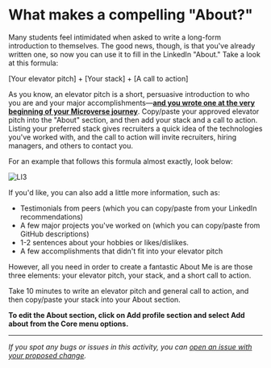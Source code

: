 # What makes a compelling "About?"

Many students feel intimidated when asked to write a long-form introduction to themselves. The good news, though, is that you've already written one, so now you can use it to fill in the LinkedIn "About." Take a look at this formula:

[Your elevator pitch] + [Your stack] + [A call to action]

As you know, an elevator pitch is a short, persuasive introduction to who you are and your major accomplishments—**[and you wrote one at the very beginning of your Microverse journey](https://github.com/microverseinc/curriculum-professional-skills/blob/main/interviewing/use-your-usp-to-craft-the-first-draft-of-your-elevator-pitch.md
)**. Copy/paste your approved elevator pitch into the "About" section, and then add your stack and a call to action. Listing your preferred stack gives recruiters a quick idea of the technologies you've worked with, and the call to action will invite recruiters, hiring managers, and others to contact you.

For an example that follows this formula almost exactly, look below:

![LI3](https://user-images.githubusercontent.com/61361037/224245896-1b8e01f0-c8de-43eb-ad42-b093fd352671.png)


If you'd like, you can also add a little more information, such as:

- Testimonials from peers (which you can copy/paste from your LinkedIn recommendations)
- A few major projects you've worked on (which you can copy/paste from GitHub descriptions)
- 1-2 sentences about your hobbies or likes/dislikes.
- A few accomplishments that didn't fit into your elevator pitch

However, all you need in order to create a fantastic About Me is are those three elements: your elevator pitch, your stack, and a short call to action.

Take 10 minutes to write an elevator pitch and general call to action, and then copy/paste your stack into your About section. 

**To edit the About section, click on Add profile section and select Add about from the Core menu options.**


------

_If you spot any bugs or issues in this activity, you can [open an issue with your proposed change](https://github.com/microverseinc/curriculum-transversal-skills/blob/main/git-github/articles/open_issue.md)._
